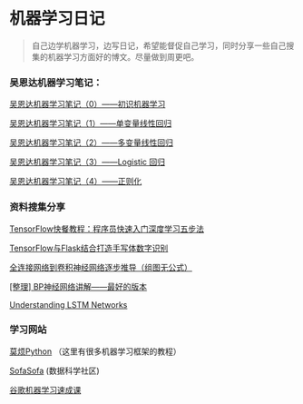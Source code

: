 # 机器学习日记

> 自己边学机器学习，边写日记，希望能督促自己学习，同时分享一些自己搜集的机器学习方面好的博文。尽量做到周更吧。

### 吴恩达机器学习笔记：

[吴恩达机器学习笔记（0）——初识机器学习](https://github.com/a15641404/MLStudy/blob/master/WND/wed0.md)

[吴恩达机器学习笔记（1）——单变量线性回归](https://github.com/a15641404/MLStudy/blob/master/WND/wed1.md)

[吴恩达机器学习笔记（2）——多变量线性回归](https://github.com/a15641404/MLStudy/blob/master/WND/wed2.md)

[吴恩达机器学习笔记（3）——Logistic 回归](https://github.com/a15641404/MLStudy/blob/master/WND/wed3.md)

[吴恩达机器学习笔记（4）——正则化]()

### 资料搜集分享

[TensorFlow快餐教程：程序员快速入门深度学习五步法](https://mp.weixin.qq.com/s/wNIAviaE6UsjHBp3U7SJ4A)

[TensorFlow与Flask结合打造手写体数字识别](https://www.imooc.com/learn/994)

[全连接网络到卷积神经网络逐步推导（组图无公式）](https://www.jianshu.com/p/463ff5ebe73a)

[[整理] BP神经网络讲解——最好的版本](https://www.jianshu.com/p/3d96dbf3f764)

[Understanding LSTM Networks](http://colah.github.io/posts/2015-08-Understanding-LSTMs/)

### 学习网站

[莫烦Python](https://morvanzhou.github.io/tutorials/)  （这里有很多机器学习框架的教程）

[SofaSofa](http://sofasofa.io/index.php) (数据科学社区)

[谷歌机器学习速成课](https://developers.google.cn/machine-learning/crash-course/)
